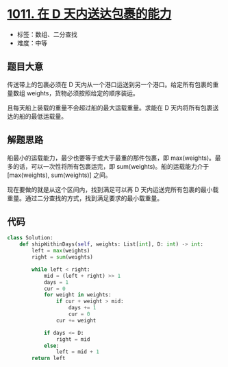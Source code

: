 # [1011. 在 D 天内送达包裹的能力](https://leetcode-cn.com/problems/capacity-to-ship-packages-within-d-days/)

- 标签：数组、二分查找
- 难度：中等

## 题目大意

传送带上的包裹必须在 D 天内从一个港口运送到另一个港口。给定所有包裹的重量数组 weights，货物必须按照给定的顺序装运。

且每天船上装载的重量不会超过船的最大运载重量。求能在 D 天内将所有包裹送达的船的最低运载量。

## 解题思路

船最小的运载能力，最少也要等于或大于最重的那件包裹，即 max(weights)。最多的话，可以一次性将所有包裹运完，即 sum(weights)。船的运载能力介于 [max(weights), sum(weights)] 之间。

现在要做的就是从这个区间内，找到满足可以再 D 天内运送完所有包裹的最小载重量。通过二分查找的方式，找到满足要求的最小载重量。

## 代码

```Python
class Solution:
    def shipWithinDays(self, weights: List[int], D: int) -> int:
        left = max(weights)
        right = sum(weights)

        while left < right:
            mid = (left + right) >> 1
            days = 1
            cur = 0
            for weight in weights:
                if cur + weight > mid:
                    days += 1
                    cur = 0
                cur += weight

            if days <= D:
                right = mid
            else:
                left = mid + 1
        return left
```

